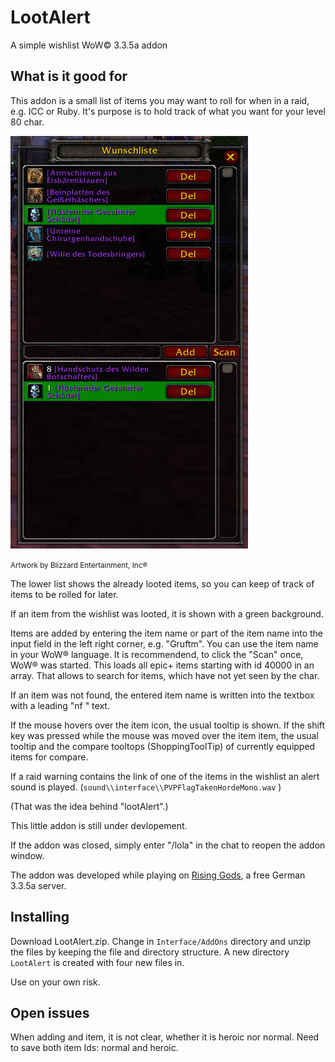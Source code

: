 # LootAlert
A simple wishlist WoW© 3.3.5a addon 

## What is it good for
This addon is a small list of items you may want to roll for when in a raid, e.g. ICC or Ruby. It's purpose is to hold track of what you want for your level 80 char.

![LootAlert](lootalert.png)

<small>Artwork by Blizzard Entertainment, Inc®</small>

The lower list shows the already looted items, so you can keep of track of items to be rolled for later.

If an item from the wishlist was looted, it is shown with a green background.

Items are added by entering the item name or part of the item name into the input field in the left right corner, e.g. "Gruftm". You can use the item name in your WoW® language. It is recommendend, to click the "Scan" once, WoW® was started. This loads all epic+ items starting with id 40000 in an array. That allows to search for items, which have not yet seen by the char.

If an item was not found, the entered item name is written into the textbox with a leading "nf " text.

If the mouse hovers over the item icon, the usual tooltip is shown. If the shift key was pressed while the mouse was moved over the item item, the usual tooltip and the compare tooltops (ShoppingToolTip) of currently equipped items for compare.

If a raid warning contains the link of one of the items in the wishlist an alert sound is played. (`sound\\interface\\PVPFlagTakenHordeMono.wav` )

(That was the idea behind "lootAlert".)

This little addon is still under devlopement. 

If the addon was closed, simply enter "/lola" in the chat to reopen the addon window.

The addon was developed while playing on [Rising Gods](https://www.rising-gods.de/), a free German 3.3.5a server.

## Installing
Download LootAlert.zip. Change in `Interface/AddOns` directory and unzip the files by keeping the file and directory structure. A new directory `LootAlert` is created with four new files in. 

Use on your own risk.

## Open issues
When adding and item, it is not clear, whether it is heroic nor normal. Need to save both item Ids: normal and heroic. 

